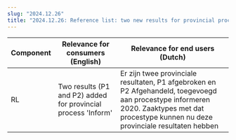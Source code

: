```yaml
---
slug: "2024.12.26"
title: "2024.12.26: Reference list: two new results for provincial process"
---
```


| Component | Relevance for consumers (English)                             | Relevance for end users (Dutch)                                                                                                                                                            |
| --------- | ------------------------------------------------------------- | ------------------------------------------------------------------------------------------------------------------------------------------------------------------------------------------ |
| RL        | Two results (P1 and P2) added for provincial process 'Inform' | Er zijn twee provinciale resultaten, P1 afgebroken en P2 Afgehandeld, toegevoegd aan procestype informeren 2020. Zaaktypes met dat procestype kunnen nu deze provinciale resultaten hebben |
